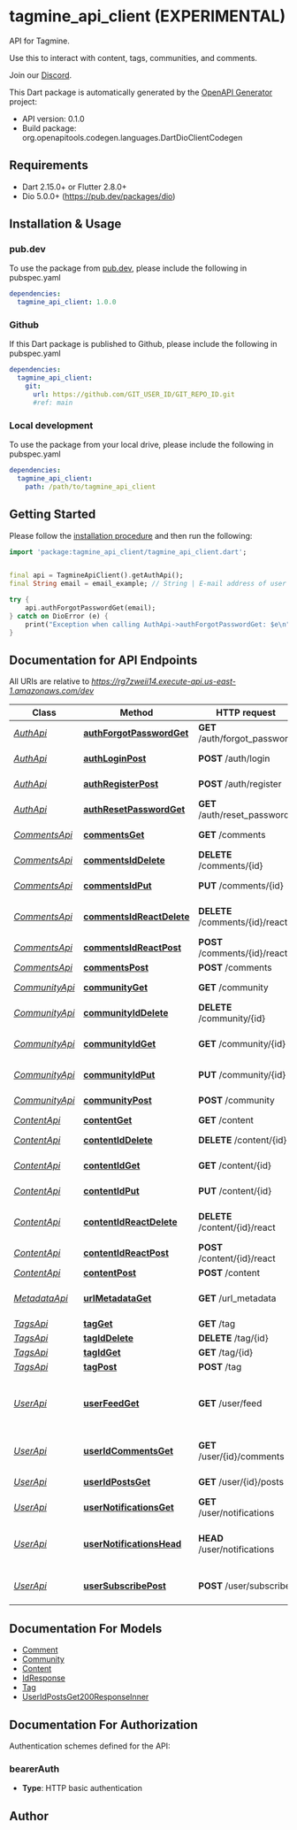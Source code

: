 # tagmine_api_client (EXPERIMENTAL)
API for Tagmine.

Use this to interact with content, tags, communities, and comments.

Join our [Discord](https://discord.gg/6kvy54QEg).

This Dart package is automatically generated by the [OpenAPI Generator](https://openapi-generator.tech) project:

- API version: 0.1.0
- Build package: org.openapitools.codegen.languages.DartDioClientCodegen

## Requirements

* Dart 2.15.0+ or Flutter 2.8.0+
* Dio 5.0.0+ (https://pub.dev/packages/dio)

## Installation & Usage

### pub.dev
To use the package from [pub.dev](https://pub.dev), please include the following in pubspec.yaml
```yaml
dependencies:
  tagmine_api_client: 1.0.0
```

### Github
If this Dart package is published to Github, please include the following in pubspec.yaml
```yaml
dependencies:
  tagmine_api_client:
    git:
      url: https://github.com/GIT_USER_ID/GIT_REPO_ID.git
      #ref: main
```

### Local development
To use the package from your local drive, please include the following in pubspec.yaml
```yaml
dependencies:
  tagmine_api_client:
    path: /path/to/tagmine_api_client
```

## Getting Started

Please follow the [installation procedure](#installation--usage) and then run the following:

```dart
import 'package:tagmine_api_client/tagmine_api_client.dart';


final api = TagmineApiClient().getAuthApi();
final String email = email_example; // String | E-mail address of user

try {
    api.authForgotPasswordGet(email);
} catch on DioError (e) {
    print("Exception when calling AuthApi->authForgotPasswordGet: $e\n");
}

```

## Documentation for API Endpoints

All URIs are relative to *https://rg7zweii14.execute-api.us-east-1.amazonaws.com/dev*

Class | Method | HTTP request | Description
------------ | ------------- | ------------- | -------------
[*AuthApi*](doc/AuthApi.md) | [**authForgotPasswordGet**](doc/AuthApi.md#authforgotpasswordget) | **GET** /auth/forgot_password | Forgot password
[*AuthApi*](doc/AuthApi.md) | [**authLoginPost**](doc/AuthApi.md#authloginpost) | **POST** /auth/login | Login to account
[*AuthApi*](doc/AuthApi.md) | [**authRegisterPost**](doc/AuthApi.md#authregisterpost) | **POST** /auth/register | Register new account
[*AuthApi*](doc/AuthApi.md) | [**authResetPasswordGet**](doc/AuthApi.md#authresetpasswordget) | **GET** /auth/reset_password | Reset password
[*CommentsApi*](doc/CommentsApi.md) | [**commentsGet**](doc/CommentsApi.md#commentsget) | **GET** /comments | Get comments
[*CommentsApi*](doc/CommentsApi.md) | [**commentsIdDelete**](doc/CommentsApi.md#commentsiddelete) | **DELETE** /comments/{id} | Delete comment
[*CommentsApi*](doc/CommentsApi.md) | [**commentsIdPut**](doc/CommentsApi.md#commentsidput) | **PUT** /comments/{id} | Update comment
[*CommentsApi*](doc/CommentsApi.md) | [**commentsIdReactDelete**](doc/CommentsApi.md#commentsidreactdelete) | **DELETE** /comments/{id}/react | Remove reaction from comment
[*CommentsApi*](doc/CommentsApi.md) | [**commentsIdReactPost**](doc/CommentsApi.md#commentsidreactpost) | **POST** /comments/{id}/react | Add reaction to comment
[*CommentsApi*](doc/CommentsApi.md) | [**commentsPost**](doc/CommentsApi.md#commentspost) | **POST** /comments | Add comment
[*CommunityApi*](doc/CommunityApi.md) | [**communityGet**](doc/CommunityApi.md#communityget) | **GET** /community | Get communities
[*CommunityApi*](doc/CommunityApi.md) | [**communityIdDelete**](doc/CommunityApi.md#communityiddelete) | **DELETE** /community/{id} | Delete community
[*CommunityApi*](doc/CommunityApi.md) | [**communityIdGet**](doc/CommunityApi.md#communityidget) | **GET** /community/{id} | Get community by ID
[*CommunityApi*](doc/CommunityApi.md) | [**communityIdPut**](doc/CommunityApi.md#communityidput) | **PUT** /community/{id} | Update community
[*CommunityApi*](doc/CommunityApi.md) | [**communityPost**](doc/CommunityApi.md#communitypost) | **POST** /community | Add community
[*ContentApi*](doc/ContentApi.md) | [**contentGet**](doc/ContentApi.md#contentget) | **GET** /content | List content
[*ContentApi*](doc/ContentApi.md) | [**contentIdDelete**](doc/ContentApi.md#contentiddelete) | **DELETE** /content/{id} | Delete content
[*ContentApi*](doc/ContentApi.md) | [**contentIdGet**](doc/ContentApi.md#contentidget) | **GET** /content/{id} | Get content by ID
[*ContentApi*](doc/ContentApi.md) | [**contentIdPut**](doc/ContentApi.md#contentidput) | **PUT** /content/{id} | Update content
[*ContentApi*](doc/ContentApi.md) | [**contentIdReactDelete**](doc/ContentApi.md#contentidreactdelete) | **DELETE** /content/{id}/react | Remove reaction from content
[*ContentApi*](doc/ContentApi.md) | [**contentIdReactPost**](doc/ContentApi.md#contentidreactpost) | **POST** /content/{id}/react | Add reaction to content
[*ContentApi*](doc/ContentApi.md) | [**contentPost**](doc/ContentApi.md#contentpost) | **POST** /content | Add content
[*MetadataApi*](doc/MetadataApi.md) | [**urlMetadataGet**](doc/MetadataApi.md#urlmetadataget) | **GET** /url_metadata | Get title/thumbnail from URL
[*TagsApi*](doc/TagsApi.md) | [**tagGet**](doc/TagsApi.md#tagget) | **GET** /tag | Get tags
[*TagsApi*](doc/TagsApi.md) | [**tagIdDelete**](doc/TagsApi.md#tagiddelete) | **DELETE** /tag/{id} | Delete tag
[*TagsApi*](doc/TagsApi.md) | [**tagIdGet**](doc/TagsApi.md#tagidget) | **GET** /tag/{id} | Get tag by ID
[*TagsApi*](doc/TagsApi.md) | [**tagPost**](doc/TagsApi.md#tagpost) | **POST** /tag | Add tag
[*UserApi*](doc/UserApi.md) | [**userFeedGet**](doc/UserApi.md#userfeedget) | **GET** /user/feed | Retrieve posts from subscribed to tags and communities.
[*UserApi*](doc/UserApi.md) | [**userIdCommentsGet**](doc/UserApi.md#useridcommentsget) | **GET** /user/{id}/comments | Get comments by user ID.
[*UserApi*](doc/UserApi.md) | [**userIdPostsGet**](doc/UserApi.md#useridpostsget) | **GET** /user/{id}/posts | Get posts by user ID.
[*UserApi*](doc/UserApi.md) | [**userNotificationsGet**](doc/UserApi.md#usernotificationsget) | **GET** /user/notifications | Get user notifications
[*UserApi*](doc/UserApi.md) | [**userNotificationsHead**](doc/UserApi.md#usernotificationshead) | **HEAD** /user/notifications | Get the number of user notifications
[*UserApi*](doc/UserApi.md) | [**userSubscribePost**](doc/UserApi.md#usersubscribepost) | **POST** /user/subscribe | Subscribe to a community or tag.


## Documentation For Models

 - [Comment](doc/Comment.md)
 - [Community](doc/Community.md)
 - [Content](doc/Content.md)
 - [IdResponse](doc/IdResponse.md)
 - [Tag](doc/Tag.md)
 - [UserIdPostsGet200ResponseInner](doc/UserIdPostsGet200ResponseInner.md)


## Documentation For Authorization


Authentication schemes defined for the API:
### bearerAuth

- **Type**: HTTP basic authentication


## Author



